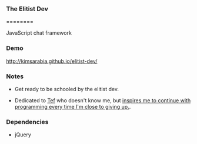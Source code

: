### The Elitist Dev
========

JavaScript chat framework

### Demo
http://kimsarabia.github.io/elitist-dev/

### Notes

* Get ready to be schooled by the elitist dev.


* Dedicated to [Tef](https://github.com/tef) who doesn't know me, but [inspires me to continue with programming every time I'm close to giving up.](https://www.youtube.com/watch?v=csyL9EC0S0c).

### Dependencies

* jQuery
